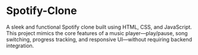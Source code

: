 # Spotify-Clone
A sleek and functional Spotify clone built using HTML, CSS, and JavaScript. This project mimics the core features of a music player—play/pause, song switching, progress tracking, and responsive UI—without requiring backend integration.
